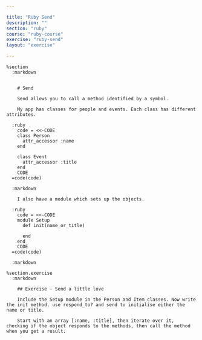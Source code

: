 ```yaml
---

title: "Ruby Send"
description: ""
section: "ruby"
course: "ruby-course"
exercise: "ruby-send"
layout: "exercise"

---
```


    %section
      :markdown


        # Send

        Send allows you to call a method identified by a symbol.

        My app has classes for people and events. Each class has different attributes.

      :ruby
        code = <<-CODE
        class Person
          attr_accessor :name
        end

        class Event
          attr_accessor :title
        end
        CODE
      =code(code)

      :markdown

        I also have a module which sets up the objects.

      :ruby
        code = <<-CODE
        module Setup
          def init(name_or_title)

          end
        end
        CODE
      =code(code)

      :markdown

    %section.exercise
      :markdown

        ## Exercise - Send a little love

        Include the Setup module in the Person and Item classes. Now write the init method. use respond_to? and send to initialise either the name or title.

        Start with an array [:name, :title], then iterate over it, checking if the object responds to the methods, then call the method when you get a result.
